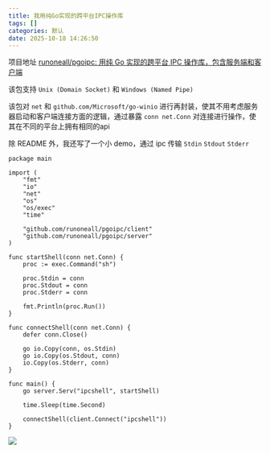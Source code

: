 ```yaml
---
title: 我用纯Go实现的跨平台IPC操作库
tags: []
categories: 默认
date: 2025-10-18 14:26:50
---
```


项目地址 [runoneall/pgoipc: 用纯 Go 实现的跨平台 IPC 操作库，包含服务端和客户端](https://github.com/runoneall/pgoipc)

该包支持 `Unix (Domain Socket)` 和 `Windows (Named Pipe)`

该包对 `net` 和 `github.com/Microsoft/go-winio` 进行再封装，使其不用考虑服务器启动和客户端连接方面的逻辑，通过暴露 `conn net.Conn` 对连接进行操作，使其在不同的平台上拥有相同的api

除 README 外，我还写了一个小 demo，通过 ipc 传输 `Stdin` `Stdout` `Stderr`

```golang
package main

import (
	"fmt"
	"io"
	"net"
	"os"
	"os/exec"
	"time"

	"github.com/runoneall/pgoipc/client"
	"github.com/runoneall/pgoipc/server"
)

func startShell(conn net.Conn) {
	proc := exec.Command("sh")

	proc.Stdin = conn
	proc.Stdout = conn
	proc.Stderr = conn

	fmt.Println(proc.Run())
}

func connectShell(conn net.Conn) {
	defer conn.Close()

	go io.Copy(conn, os.Stdin)
	go io.Copy(os.Stdout, conn)
	io.Copy(os.Stderr, conn)
}

func main() {
	go server.Serv("ipcshell", startShell)

	time.Sleep(time.Second)

	connectShell(client.Connect("ipcshell"))
}
```

![](https://s.rmimg.com/original/3X/9/a/9a3390fa90fd1b5d3f839c7f989e2568d146133f.png)
